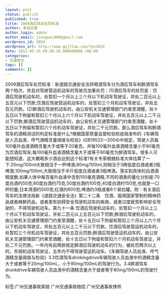 ```yaml
---
layout: post
status: publish
published: true
title: 2009酒后驾车处罚标准
author: 本站记者
author_login: admin
author_email: jiangwei909@gmail.com
wordpress_id: 2024
wordpress_url: http://www.gzjtlaw.com/?p=2024
date: 2011-05-29 09:30:28.000000000 +08:00
categories:
- 交通常识
tags: []
comments: []
---
```

2009酒后驾车处罚标准：新道路交通安全法将喝酒驾车分为酒后驾车和醉酒驾车两个档次，并且对驾驶营运机动车的驾驶员加重处罚：(1)酒后驾车的处罚是：饮酒后驾驶机动车的，处暂扣一个月以上三个月以下机动车驾驶证，并处二百元以上五百元以下罚款;饮酒后驾驶营运机动车的，处暂扣三个月机动车驾驶证，并处五百元罚款。(2)醉酒后驾驶机动车的，由公安机关交通管理部门约束至酒醒，处十五日以下拘留和暂扣三个月以上六个月以下机动车驾驶证，并处五百元以上二千元以下罚款;醉酒后驾驶营运机动车的，由公安机关交通管理部门约束至酒醒，处十五日以下拘留和暂扣六个月机动车驾驶证，并处二千元罚款。那么酒后驾车和醉酒驾车的酒精测试的判定标准是什么?根据国家质量监督检验检疫局发布的《车辆驾驶人员血液、呼气酒精含量阈值与检验》(GB19522&mdash;2004)中规定，驾驶人员每100毫升血液酒精含量大于或等于20毫克，并每100毫升血液酒精含量小于80毫克为饮酒后驾车;每100毫升血液酒精含量大于或等于80毫克为醉酒驾车。很多人可能想知道，这大概喝多少酒会达到这个标准?有关专家根据标准大体估算了一下:20mg&#47;100ml大致相当于一杯啤酒;80mg&#47;100ml,则相当于3两低度白酒或者2瓶啤酒;100mg&#47;100ml,大致相当于半斤低度白酒或者3瓶啤酒。落实到具体的白酒酒精度数,如果人体中每百毫升血液中含到100毫克酒精,不同的酒类的量化分别是:70度白酒约50克;60度白酒约75克;50度白酒约100克;40度白酒约150克,也就是一口杯的量;日本清酒约500克;红酒约600克;啤酒约3瓶或者6个易拉罐。附：有关酒后驾车的法律法规新《道路交通安全法》第二十二条　饮酒、服用国家管制的精神药品或者麻醉药品，或者患有妨碍安全驾驶机动车的疾病，或者过度疲劳影响安全驾驶的，不得驾驶机动车。第九十一条 饮酒后驾驶机动车的，处暂扣一个月以上三个月以下机动车驾驶证，并处二百元以上五百元以下罚款;醉酒后驾驶机动车的，由公安机关交通管理部门约束至酒醒，处十五日以下拘留和暂扣三个月以上六个月以下机动车驾驶证，并处五百元以上二千元以下罚款。饮酒后驾驶营运机动车的，处暂扣三个月机动车驾驶证，并处五百元罚款;醉酒后驾驶营运机动车的，由公安机关交通管理部门约束至酒醒，处十五日以下拘留和暂扣六个月机动车驾驶证，并处二千元罚款。一年内有前两款规定醉酒后驾驶机动车的行为，被处罚两次以上的，吊销机动车驾驶证，五年内不得驾驶营运机动车。《车辆驾驶人员血液、呼气酒精含量阈值与检验》3.3饮酒驾车drinkingdrive车辆驾驶人员血液中的酒精含量大于或者等于20mg&#47;100mL，小于80mg&#47;100mL的驾驶行为。3.4醉酒驾车drunkdrive车辆驾驶人员血液中的酒精含量大于或者等于80mg&#47;100mL的驾驶行为。标签:广州交通事故索赔 广州交通事故赔偿 广州交通事故律师
